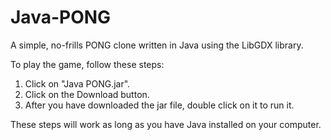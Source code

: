 # Java-PONG

A simple, no-frills PONG clone written in Java using the LibGDX library.

To play the game, follow these steps:
1. Click on "Java PONG.jar".
2. Click on the Download button.
3. After you have downloaded the jar file, double click on it to run it.

These steps will work as long as you have Java installed on your computer.
